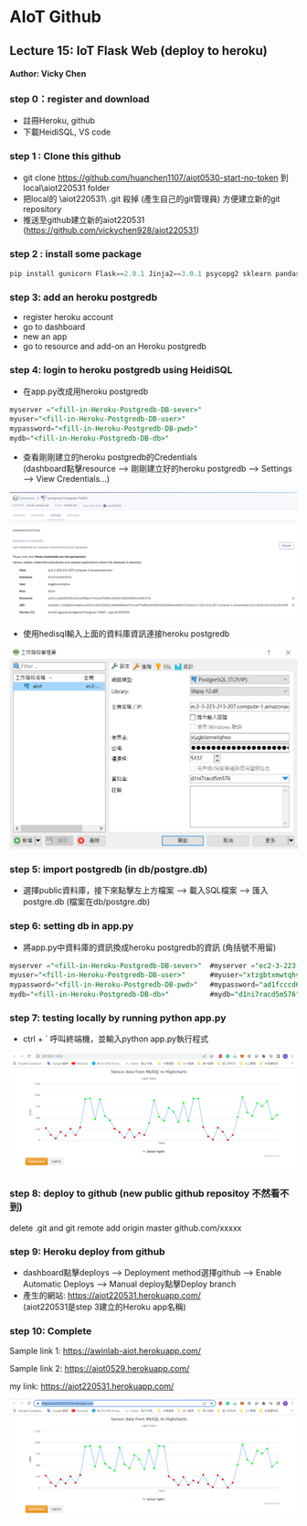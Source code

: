 # AIoT Github

## Lecture 15: IoT Flask Web (deploy to heroku)
#### Author: Vicky Chen 


### step 0：register and download
 * 註冊Heroku, github
 * 下載HeidiSQL, VS code


### step 1 : Clone this github
* git clone https://github.com/huanchen1107/aiot0530-start-no-token 到 local\aiot220531 folder
* 把local的 \aiot220531\ .git 殺掉 (產生自己的git管理員) 方便建立新的git repository 
* 推送至github建立新的aiot220531 (https://github.com/vickychen928/aiot220531)

### step 2 : install some package
```python
pip install gunicorn Flask==2.0.1 Jinja2==3.0.1 psycopg2 sklearn pandas numpy 
```

### step 3: add an heroku postgredb
* register heroku account
* go to dashboard
* new an app
* go to resource and add-on an Heroku postgredb


### step 4: login to heroku postgredb using HeidiSQL
* 在app.py改成用heroku postgredb
```sql
myserver ="<fill-in-Heroku-Postgredb-DB-sever>"
myuser="<fill-in-Heroku-Postgredb-DB-user>"
mypassword="<fill-in-Heroku-Postgredb-DB-pwd>"
mydb="<fill-in-Heroku-Postgredb-DB-db>"
```

* 查看剛剛建立的heroku postgredb的Credentials\
(dashboard點擊resource --> 剛剛建立好的heroku postgredb --> Settings --> View Credentials...)

![](./static/db_credential.png)

* 使用hedisql輸入上面的資料庫資訊連接heroku postgredb

![](./static/hedisql.png)


### step 5: import postgredb (in db/postgre.db)
* 選擇public資料庫，接下來點擊左上方檔案 --> 載入SQL檔案 --> 匯入postgre.db (檔案在db/postgre.db)


### step 6: setting db in app.py
* 將app.py中資料庫的資訊換成heroku postgredb的資訊 (角括號不用留)
```sql
myserver ="<fill-in-Heroku-Postgredb-DB-sever>"  #myserver ="ec2-3-223-213-207.compute-1.amazonaws.com"
myuser="<fill-in-Heroku-Postgredb-DB-user>"      #myuser="xtzgbtxmwtqhvo"
mypassword="<fill-in-Heroku-Postgredb-DB-pwd>"   #mypassword="ad1fcccd6225b92c2febddf82ee7e41ed75b8fca2f2fdcf920d38344dd5fc57a"
mydb="<fill-in-Heroku-Postgredb-DB-db>"          #mydb="d1ni7racd5m576"
```


### step 7: testing locally by running python app.py
* ctrl + ` 呼叫終端機，並輸入python app.py執行程式

![](static/app_py_highcharts.png)


### step 8: deploy to github (new public github repositoy 不然看不到)
delete .git and git remote add origin master github.com/xxxxx


### step 9: Heroku deploy from github
* dashboard點擊deploys --> Deployment method選擇github --> Enable Automatic Deploys --> Manual deploy點擊Deploy branch
* 產生的網站: https://aiot220531.herokuapp.com/ \
(aiot220531是step 3建立的Heroku app名稱)


### step 10: Complete

Sample link 1:
https://awinlab-aiot.herokuapp.com/

Sample link 2: 
https://aiot0529.herokuapp.com/

my link: https://aiot220531.herokuapp.com/ 

![](./static/heroku_highcharts.png)


